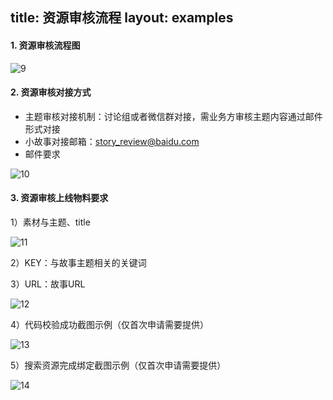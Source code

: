 title: 资源审核流程
layout: examples
---

#### 1.  资源审核流程图

![9](http://mipstatic.baidu.com/static/mip-static/mip-story/demo/static/9.png)

#### 2.  资源审核对接方式

- 主题审核对接机制：讨论组或者微信群对接，需业务方审核主题内容通过邮件形式对接
- 小故事对接邮箱：story_review@baidu.com
- 邮件要求

![10](http://mipstatic.baidu.com/static/mip-static/mip-story/demo/static/10.png)

#### 3.  资源审核上线物料要求

1）素材与主题、title

![11](http://mipstatic.baidu.com/static/mip-static/mip-story/demo/static/11.png)

2）KEY：与故事主题相关的关键词

3）URL：故事URL

![12](http://mipstatic.baidu.com/static/mip-static/mip-story/demo/static/12.png)

4）代码校验成功截图示例（仅首次申请需要提供）

![13](http://mipstatic.baidu.com/static/mip-static/mip-story/demo/static/13.png)

5）搜索资源完成绑定截图示例（仅首次申请需要提供）

![14](http://mipstatic.baidu.com/static/mip-static/mip-story/demo/static/14.png)